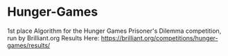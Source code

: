 # Hunger-Games
1st place Algorithm for the Hunger Games Prisoner's Dilemma competition, run by Brilliant.org
Results Here: https://brilliant.org/competitions/hunger-games/results/
